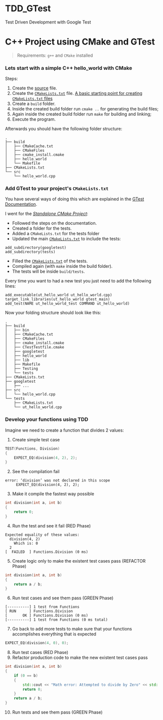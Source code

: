 # TDD_GTest
Test Driven Development with Google Test

# C++ Project using CMake and GTest

> Requirements: `g++` and `CMake` installed

### Lets start with a simple C++ hello_world with CMake

Steps:
1. Create the [source]() file.
2. Create the [`CMakeLists.txt`]() file. [A basic starting point for creating `CMakeLists.txt` files](https://cmake.org/cmake/help/latest/guide/tutorial/A%20Basic%20Starting%20Point.html)
3. Create a `build` folder.
4. Inside the created build folder run `cmake ..` for generating the build files;
5. Again inside the created build folder run `make` for building and linking;
6. Execute the program.

Afterwards you should have the following folder structure:
```
.
├── build
│   ├── CMakeCache.txt
│   ├── CMakeFiles
│   ├── cmake_install.cmake
│   ├── hello_world
│   └── Makefile
├── CMakeLists.txt
└── src
    └── hello_world.cpp
```

### Add GTest to your project's `CMakeLists.txt`

You have several ways of doing this which are explained in the [GTest Documentation](https://github.com/google/googletest/tree/master/googletest#generic-build-instructions).

I went for the [*Standalone CMake Project*](https://github.com/google/googletest/tree/master/googletest#standalone-cmake-project):
- Followed the steps on the documentation.
- Created a folder for the tests.
- Added a `CMakeLists.txt` for the tests folder
- Updated the main [`CMakeLists.txt`]() to include the tests:
```
add_subdirectory(googletest)
add_subdirectory(tests)
```
- Filled the [`CMakeLists.txt`]() of the tests.
- Compiled again (with `make` inside the build folder).
- The tests will be inside `build/tests`.

Every time you want to had a new test you just need to add the following lines:
```
add_executable(ut_hello_world ut_hello_world.cpp)
target_link_libraries(ut_hello_world gtest_main)
add_test(NAME ut_hello_world_test COMMAND ut_hello_world)
```

Now your folding structure should look like this:
```
.
├── build
│   ├── bin
│   ├── CMakeCache.txt
│   ├── CMakeFiles
│   ├── cmake_install.cmake
│   ├── CTestTestfile.cmake
│   ├── googletest
│   ├── hello_world
│   ├── lib
│   ├── Makefile
│   ├── Testing
│   └── tests
├── CMakeLists.txt
├── googletest
│   ├── ...
├── src
│   └── hello_world.cpp
└── tests
    ├── CMakeLists.txt
    └── ut_hello_world.cpp
```

### Develop your functions using TDD

Imagine we need to create a function that divides 2 values:

1. Create simple test case
```cpp
TEST(Functions, Division)
{
    EXPECT_EQ(division(4, 2), 2);
}
```
2. See the compilation fail
```
error: ‘division’ was not declared in this scope
     EXPECT_EQ(division(4, 2), 2);
```
3. Make it compile the fastest way possible
```cpp
int division(int a, int b)
{
    return 0;
}
```
4. Run the test and see it fail (RED Phase)
```
Expected equality of these values:
  division(4, 2)
    Which is: 0
  2
[  FAILED  ] Functions.Division (0 ms)
```
5. Create logic only to make the existent test cases pass (REFACTOR Phase)
```cpp
int division(int a, int b)
{
    return a / b;
}
```
6. Run test cases and see them pass (GREEN Phase)
```
[----------] 1 test from Functions
[ RUN      ] Functions.Division
[       OK ] Functions.Division (0 ms)
[----------] 1 test from Functions (0 ms total)
```
7. Go back to add more tests to make sure that your functions accomplishes everything that is expected
```cpp
EXPECT_EQ(division(4, 0), 0);
```
8. Run test cases (RED Phase)
9. Refactor production code to make the new existent test cases pass
```cpp
int division(int a, int b)
{
    if (0 == b)
    {
        std::cout << "Math error: Attempted to divide by Zero" << std::endl;
        return 0;
    }
    return a / b;
}
```
10. Run tests and see them pass (GREEN Phase)






